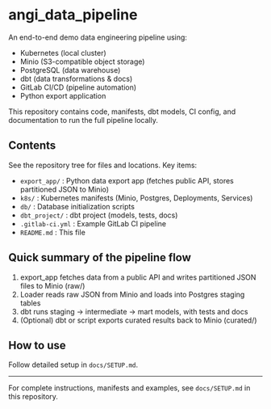 # angi_data_pipeline

An end-to-end demo data engineering pipeline using:
- Kubernetes (local cluster)
- Minio (S3-compatible object storage)
- PostgreSQL (data warehouse)
- dbt (data transformations & docs)
- GitLab CI/CD (pipeline automation)
- Python export application

This repository contains code, manifests, dbt models, CI config, and documentation to run the full pipeline locally.

## Contents
See the repository tree for files and locations. Key items:
- `export_app/` : Python data export app (fetches public API, stores partitioned JSON to Minio)
- `k8s/` : Kubernetes manifests (Minio, Postgres, Deployments, Services)
- `db/` : Database initialization scripts
- `dbt_project/` : dbt project (models, tests, docs)
- `.gitlab-ci.yml` : Example GitLab CI pipeline
- `README.md` : This file

## Quick summary of the pipeline flow
1. export_app fetches data from a public API and writes partitioned JSON files to Minio (raw/)
2. Loader reads raw JSON from Minio and loads into Postgres staging tables
3. dbt runs staging → intermediate → mart models, with tests and docs
4. (Optional) dbt or script exports curated results back to Minio (curated/)

## How to use
Follow detailed setup in `docs/SETUP.md`.

---

For complete instructions, manifests and examples, see `docs/SETUP.md` in this repository.
